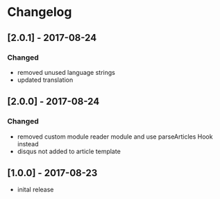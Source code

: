 # Changelog

## [2.0.1] - 2017-08-24

### Changed 
* removed unused language strings
* updated translation

## [2.0.0] - 2017-08-24

### Changed
* removed custom module reader module and use parseArticles Hook instead
* disqus not added to article template

## [1.0.0] - 2017-08-23

* inital release
